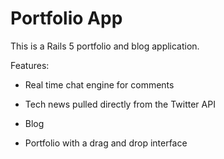 # Portfolio App

This is a Rails 5 portfolio and blog application.

Features:

* Real time chat engine for comments

* Tech news pulled directly from the Twitter API

* Blog

* Portfolio with a drag and drop interface
